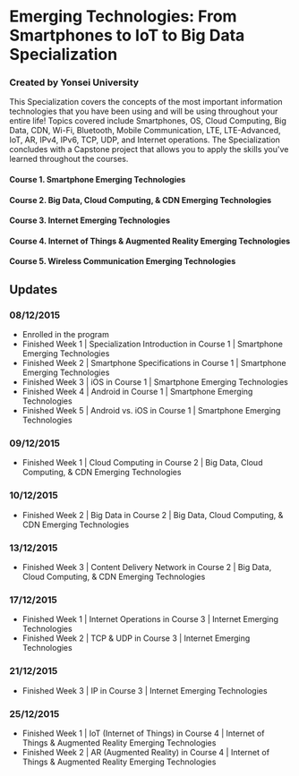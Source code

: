 # Emerging Technologies: From Smartphones to IoT to Big Data Specialization
### Created by Yonsei University

This Specialization covers the concepts of the most important information technologies that you have been using and will be using throughout your entire life! Topics covered include Smartphones, OS, Cloud Computing, Big Data, CDN, Wi-Fi, Bluetooth, Mobile Communication, LTE, LTE-Advanced, IoT, AR, IPv4, IPv6, TCP, UDP, and Internet operations. The Specialization concludes with a Capstone project that allows you to apply the skills you've learned throughout the courses.

#### Course 1. Smartphone Emerging Technologies
#### Course 2. Big Data, Cloud Computing, & CDN Emerging Technologies
#### Course 3. Internet Emerging Technologies
#### Course 4. Internet of Things & Augmented Reality Emerging Technologies
#### Course 5. Wireless Communication Emerging Technologies

## Updates
### 08/12/2015
- Enrolled in the program
- Finished Week 1 | Specialization Introduction in Course 1 | Smartphone Emerging Technologies
- Finished Week 2 | Smartphone Specifications in Course 1 | Smartphone Emerging Technologies
- Finished Week 3 | iOS in Course 1 | Smartphone Emerging Technologies
- Finished Week 4 | Android in Course 1 | Smartphone Emerging Technologies
- Finished Week 5 | Android vs. iOS in Course 1 | Smartphone Emerging Technologies

### 09/12/2015
- Finished Week 1 | Cloud Computing in Course 2 | Big Data, Cloud Computing, & CDN Emerging Technologies

### 10/12/2015
- Finished Week 2 | Big Data in Course 2 | Big Data, Cloud Computing, & CDN Emerging Technologies

### 13/12/2015
- Finished Week 3 | Content Delivery Network in Course 2 | Big Data, Cloud Computing, & CDN Emerging Technologies

### 17/12/2015
- Finished Week 1 | Internet Operations in Course 3 | Internet Emerging Technologies
- Finished Week 2 | TCP & UDP in Course 3 | Internet Emerging Technologies

### 21/12/2015
- Finished Week 3 | IP in Course 3 | Internet Emerging Technologies

### 25/12/2015
- Finished Week 1 | IoT (Internet of Things) in Course 4 | Internet of Things & Augmented Reality Emerging Technologies
- Finished Week 2 | AR (Augmented Reality) in Course 4 | Internet of Things & Augmented Reality Emerging Technologies
